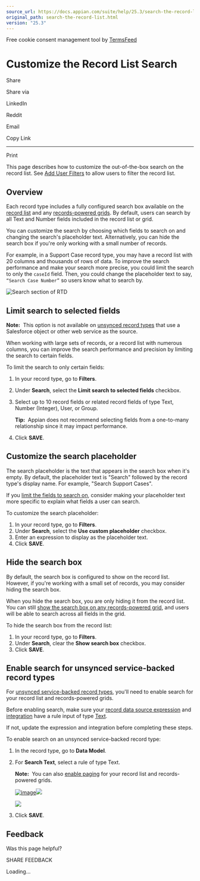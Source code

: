 ```yaml
---
source_url: https://docs.appian.com/suite/help/25.3/search-the-record-list.html
original_path: search-the-record-list.html
version: "25.3"
---
```


Free cookie consent management tool by [TermsFeed](https://www.termsfeed.com/)

# Customize the Record List Search

Share

Share via

LinkedIn

Reddit

Email

Copy Link

* * *

Print

This page describes how to customize the out-of-the-box search on the record list. See [Add User Filters](filter-the-record-list.html) to allow users to filter the record list.

## Overview

Each record type includes a fully configured search box available on the [record list](record-list.html) and any [records-powered grids](Using_the_Records_Tab.html#read-only-grid). By default, users can search by all Text and Number fields included in the record list or grid.

You can customize the search by choosing which fields to search on and changing the search's placeholder text. Alternatively, you can hide the search box if you're only working with a small number of records.

For example, in a Support Case record type, you may have a record list with 20 columns and thousands of rows of data. To improve the search performance and make your search more precise, you could limit the search to only the `caseId` field. Then, you could change the placeholder text to say, `“Search Case Number”` so users know what to search by.

![Search section of RTD](images/search-configuration-records.png)

## Limit search to selected fields

**Note:**  This option is not available on [unsynced record types](Record_Type_Object.html#synced-and-unsynced-record-types) that use a Salesforce object or other web service as the source.

When working with large sets of records, or a record list with numerous columns, you can improve the search performance and precision by limiting the search to certain fields.

To limit the search to only certain fields:

1.  In your record type, go to **Filters**.
2.  Under **Search**, select the **Limit search to selected fields** checkbox.
3.  Select up to 10 record fields or related record fields of type Text, Number (Integer), User, or Group.

    **Tip:**  Appian does not recommend selecting fields from a one-to-many relationship since it may impact performance.

4.  Click **SAVE**.

## Customize the search placeholder

The search placeholder is the text that appears in the search box when it's empty. By default, the placeholder text is "Search" followed by the record type's display name. For example, "Search Support Cases".

If you [limit the fields to search on](#limit-search-to-selected-fields), consider making your placeholder text more specific to explain what fields a user can search.

To customize the search placeholder:

1.  In your record type, go to **Filters**.
2.  Under **Search**, select the **Use custom placeholder** checkbox.
3.  Enter an expression to display as the placeholder text.
4.  Click **SAVE**.

## Hide the search box

By default, the search box is configured to show on the record list. However, if you're working with a small set of records, you may consider hiding the search box.

When you hide the search box, you are only hiding it from the record list. You can still [show the search box on any records-powered grid](Paging_Grid_Component.html), and users will be able to search across all fields in the grid.

To hide the search box from the record list:

1.  In your record type, go to **Filters**.
2.  Under **Search**, clear the **Show search box** checkbox.
3.  Click **SAVE**.

## Enable search for unsynced service-backed record types

For [unsynced service-backed record types](configure-record-data-source.html#unsynced-web-service), you'll need to enable search for your record list and records-powered grids.

Before enabling search, make sure your [record data source expression](configure-record-data-source.html#create-a-record-data-source) and [integration](configure-record-data-source.html#create-an-integration) have a rule input of type [Text](Appian_Data_Types.html#text).

If not, update the expression and integration before completing these steps.

To enable search on an unsynced service-backed record type:

1.  In the record type, go to **Data Model**.
2.  For **Search Text**, select a rule of type Text.

    **Note:**  You can also [enable paging](record-list.html#enable-paging-for-unsynced-service-backed-record-types) for your record list and records-powered grids.

    [![image](images/Create_Record_Type/Paging_and_Search_Dropdowns.png)![](/suite/help/25.3/images/rn/zoom_magnify_center.png)](#img588)

    [![](images/Create_Record_Type/Paging_and_Search_Dropdowns.png)](#_)

3.  Click **SAVE**.

## Feedback

Was this page helpful?

SHARE FEEDBACK

Loading...